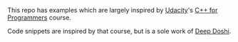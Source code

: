 This repo has examples which are largely inspired by [Udacity](https://www.udacity.com/)'s [C++ for Programmers](https://www.udacity.com/course/c-for-programmers--ud210) course.

Code snippets are inspired by that course, but is a sole work of [Deep Doshi](https://www.linkedin.com/in/deepdoshi/).
